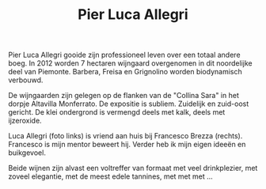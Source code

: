 ﻿---
title: Pier Luca Allegri
huis:  Tenuta 2201
dept:  
regio: Piemonte
photo: allegri.jpg
layout: wijnhuis

wijnen:
    - naam:  Grignolino'13
      ref:   
      app:   D.O.C.P. Grignolino del Monferrato Casalese
      type:  Rosso
      cep:   Grignolino
      prijs: €10.14
      
    - naam:  Barbera del Monferrato'12
      ref:   
      app:   D.O.C Barbera del Monferrato 
      type:  Rosso
      cep:   Barbera 
      prijs: €10.47
      

---
Pier Luca Allegri gooide zijn professioneel leven over een totaal andere boeg. 
In 2012 worden 7 hectaren wijngaard overgenomen in dit noordelijke deel van Piemonte.
Barbera, Freisa en Grignolino worden biodynamisch verbouwd.

De wijngaarden zijn gelegen op de flanken van de "Collina Sara" in het dorpje Altavilla Monferrato.
De expositie is subliem. Zuidelijk en zuid-oost gericht. De klei ondergrond is vermengd deels met kalk, deels met ijzeroxide.

Luca Allegri (foto links) is vriend aan huis bij Francesco Brezza (rechts). Francesco is mijn mentor beweert hij.
Verder heb ik mijn eigen ideeën en buikgevoel.

Beide wijnen zijn alvast een voltreffer van formaat met veel drinkplezier, met zoveel elegantie, met de meest edele tannines, met met met ...

